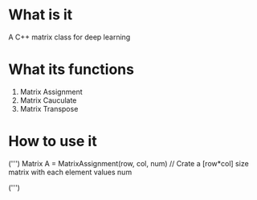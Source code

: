 # What is it
A C++ matrix class for deep learning

# What its functions
1. Matrix Assignment
2. Matrix Cauculate
3. Matrix Transpose

# How to use it
(''')
Matrix A = MatrixAssignment(row, col, num) // Crate a [row*col] size matrix with each element values num

(''')
